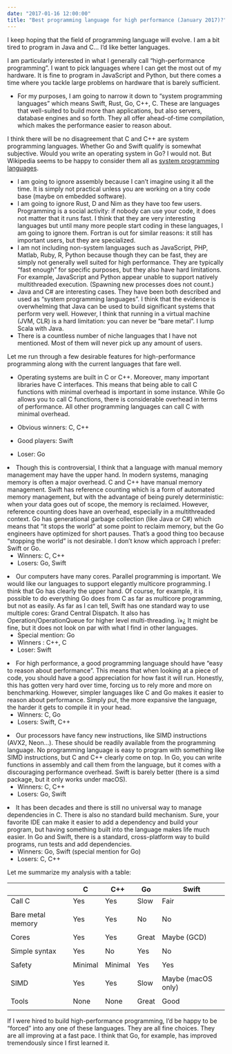 ```yaml
---
date: "2017-01-16 12:00:00"
title: "Best programming language for high performance (January 2017)?"
---
```




I keep hoping that the field of programming language will evolve. I am a bit tired to program in Java and C&hellip; I&rsquo;d like better languages.

I am particularly interested in what I generally call &ldquo;high-performance programming&rdquo;. I want to pick languages where I can get the most out of my hardware. It is fine to program in JavaScript and Python, but there comes a time where you tackle large problems on hardware that is barely sufficient. 

- For my purposes, I am going to narrow it down to &ldquo;system programming languages&rdquo; which means Swift, Rust, Go, C++, C. These are languages that well-suited to build more than applications, but also servers, database engines and so forth. They all offer ahead-of-time compilation, which makes the performance easier to reason about.

I think there will be no disagreement that C and C++ are system programming languages. Whether Go and Swift qualify is somewhat subjective. Would you write an operating system in Go? I would not. But Wikipedia seems to be happy to consider them all as [system programming languages](https://en.wikipedia.org/wiki/System_programming_language).
- I am going to ignore assembly because I can&rsquo;t imagine using it all the time. It is simply not practical unless you are working on a tiny code base (maybe on embedded software).
- I am going to ignore Rust, D and Nim as they have too few users. Programming is a social activity: if nobody can use your code, it does not matter that it runs fast. I think that they are very interesting languages but until many more people start coding in these languages, I am going to ignore them. Fortran is out for similar reasons: it still has important users, but they are specialized.
- I am not including non-system languages such as JavaScript, PHP, Matlab, Ruby, R, Python because though they can be fast, they are simply not generally well suited for high performance. They are typically &ldquo;fast enough&rdquo; for specific purposes, but they also have hard limitations. For example, JavaScript and Python appear unable to support natively multithreaded execution. (Spawning new processes does not count.) 
- Java and C# are interesting cases. They have been both described and used as &ldquo;system programming languages&rdquo;. I think that the evidence is overwhelming that Java can be used to build significant systems that perform very well. However, I think that running in a virtual machine (JVM, CLR) is a hard limitation: you can never be &ldquo;bare metal&rdquo;. I lump Scala with Java.
- There is a countless number of niche languages that I have not mentioned. Most of them will never pick up any amount of users.


Let me run through a few desirable features for high-performance programming along with the current languages that fare well. 

- Operating systems are built in C or C++. Moreover, many important libraries have C interfaces. This means that being able to call C functions with minimal overhead is important in some instance. While Go allows you to call C functions, there is considerable overhead in terms of performance. All other programming languages can call C with minimal overhead.

- Obvious winners: C, C++
- Good players: Swift
- Loser: Go

<li>Though this is controversial, I think that a language with manual memory management may have the upper hand. In modern systems, managing memory is often a major overhead. C and C++ have manual memory management. Swift has reference counting which is a form of automated memory management, but with the advantage of being purely deterministic: when your data goes out of scope, the memory is reclaimed. However, reference counting does have an overhead, especially in a multithreaded context. Go has generational garbage collection (like Java or C#) which means that &ldquo;it stops the world&rdquo; at some point to reclaim memory, but the Go engineers have optimized for short pauses. That&rsquo;s a good thing too because &ldquo;stopping the world&rdquo; is not desirable. I don&rsquo;t know which approach I prefer: Swift or Go.

- Winners: C, C++
- Losers: Go, Swift

<li>Our computers have many cores. Parallel programming is important. We would like our languages to support elegantly multicore programming. I think that Go has clearly the upper hand. Of course, for example, it is possible to do everything Go does from C as far as multicore programming, but not as easily. As far as I can tell, Swift has one standard way to use multiple cores: Grand Central Dispatch. It also has Operation/OperationQueue for higher level multi-threading. ï»¿ It might be fine, but it does not look on par with what I find in other languages.

- Special mention: Go
- Winners : C++, C
- Loser: Swift

<li>For high performance, a good programming language should have &ldquo;easy to reason about performance&rdquo;. This means that when looking at a piece of code, you should have a good appreciation for how fast it will run. Honestly, this has gotten very hard over time, forcing us to rely more and more on benchmarking. However, simpler languages like C and Go makes it easier to reason about performance. Simply put, the more expansive the language, the harder it gets to compile it in your head.

- Winners: C, Go
- Losers: Swift, C++

<li>Our processors have fancy new instructions, like SIMD instructions (AVX2, Neon&hellip;). These should be readily available from the programming language. No programming language is easy to program with something like SIMD instructions, but C and C++ clearly come on top. In Go, you can write functions in assembly and call them from the language, but it comes with a discouraging performance overhead. Swift is barely better (there is a simd package, but it only works under macOS).

- Winners: C, C++ 
- Losers: Go, Swift

<li>It has been decades and there is still no universal way to manage dependencies in C. There is also no standard build mechanism. Sure, your favorite IDE can make it easier to add a dependency and build your program, but having something built into the language makes life much easier. In Go and Swift, there is a standard, cross-platform way to build programs, run tests and add dependencies.

- Winners: Go, Swift (special mention for Go)
- Losers: C, C++



Let me summarize my analysis with a table:

&nbsp;                   |C                        |C++                      |Go                       |Swift                    |
-------------------------|-------------------------|-------------------------|-------------------------|-------------------------|
Call C                   |Yes                      |Yes                      |Slow                     |Fair
                         |
Bare metal memory        |Yes                      |Yes                      |No                       |No
                         |
Cores                    |Yes                      |Yes                      |Great                    |Maybe (GCD)
                         |
Simple syntax            |Yes                      |No                       |Yes                      |No
                         |
Safety                   |Minimal                  |Minimal                  |Yes                      |Yes
                         |
SIMD                     |Yes                      |Yes                      |Slow                     |Maybe (macOS only)
                         |
Tools                    |None                     |None                     |Great                    |Good
                         |


If I were hired to build high-performance programming, I&rsquo;d be happy to be &ldquo;forced&rdquo; into any one of these languages. They are all fine choices. They are all improving at a fast pace. I think that Go, for example, has improved tremendously since I first learned it.

